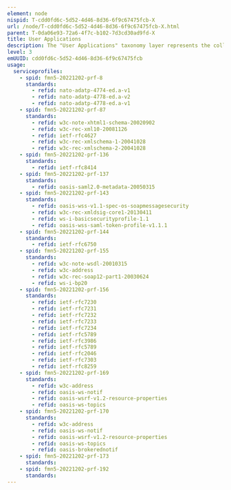 ```yaml
---
element: node
nispid: T-cdd0fd6c-5d52-4d46-8d36-6f9c67475fcb-X
url: /node/T-cdd0fd6c-5d52-4d46-8d36-6f9c67475fcb-X.html
parent: T-0da06e93-72a6-4f7c-b102-7d3cd30ad9fd-X
title: User Applications
description: The "User Applications" taxonomy layer represents the collection of applications - also known as application software, software applications, applications or "apps" - that enable users to perform singular or multiple related tasks through the provision of functionally designed computer software components. User Applications in the C3 Taxonomy are defined just up to a level of detail enough to describe what they need to do in order to manage data (process Information Products) and to present information to the human and computer actors in the enterprise (support Business Processes). User Applications provide the logical interface between human and automated activities. They are executed on User Equipment. The applications and their supporting Back-End Capabilities are defined without any constraints from or references to actual technology implementations. User Applications change over time to reflect changes in their supported business processes and independently of the evolution of technology.
level: 3
emUUID: cdd0fd6c-5d52-4d46-8d36-6f9c67475fcb
usage:
  serviceprofiles:
    - spid: fmn5-20221202-prf-8
      standards:
        - refid: nato-adatp-4774-ed.a-v1
        - refid: nato-adatp-4778-ed.a-v2
        - refid: nato-adatp-4778-ed.a-v1
    - spid: fmn5-20221202-prf-87
      standards:
        - refid: w3c-note-xhtml1-schema-20020902
        - refid: w3c-rec-xml10-20081126
        - refid: ietf-rfc4627
        - refid: w3c-rec-xmlschema-1-20041028
        - refid: w3c-rec-xmlschema-2-20041028
    - spid: fmn5-20221202-prf-136
      standards:
        - refid: ietf-rfc8414
    - spid: fmn5-20221202-prf-137
      standards:
        - refid: oasis-saml2.0-metadata-20050315
    - spid: fmn5-20221202-prf-143
      standards:
        - refid: oasis-wss-v1.1-spec-os-soapmessagesecurity
        - refid: w3c-rec-xmldsig-core1-20130411
        - refid: ws-i-basicsecurityprofile-1.1
        - refid: oasis-wss-saml-token-profile-v1.1.1
    - spid: fmn5-20221202-prf-144
      standards:
        - refid: ietf-rfc6750
    - spid: fmn5-20221202-prf-155
      standards:
        - refid: w3c-note-wsdl-20010315
        - refid: w3c-address
        - refid: w3c-rec-soap12-part1-20030624
        - refid: ws-i-bp20
    - spid: fmn5-20221202-prf-156
      standards:
        - refid: ietf-rfc7230
        - refid: ietf-rfc7231
        - refid: ietf-rfc7232
        - refid: ietf-rfc7233
        - refid: ietf-rfc7234
        - refid: ietf-rfc5789
        - refid: ietf-rfc3986
        - refid: ietf-rfc5789
        - refid: ietf-rfc2046
        - refid: ietf-rfc7303
        - refid: ietf-rfc8259
    - spid: fmn5-20221202-prf-169
      standards:
        - refid: w3c-address
        - refid: oasis-ws-notif
        - refid: oasis-wsrf-v1.2-resource-properties
        - refid: oasis-ws-topics
    - spid: fmn5-20221202-prf-170
      standards:
        - refid: w3c-address
        - refid: oasis-ws-notif
        - refid: oasis-wsrf-v1.2-resource-properties
        - refid: oasis-ws-topics
        - refid: oasis-brokerednotif
    - spid: fmn5-20221202-prf-173
      standards:
    - spid: fmn5-20221202-prf-192
      standards:
---
```

